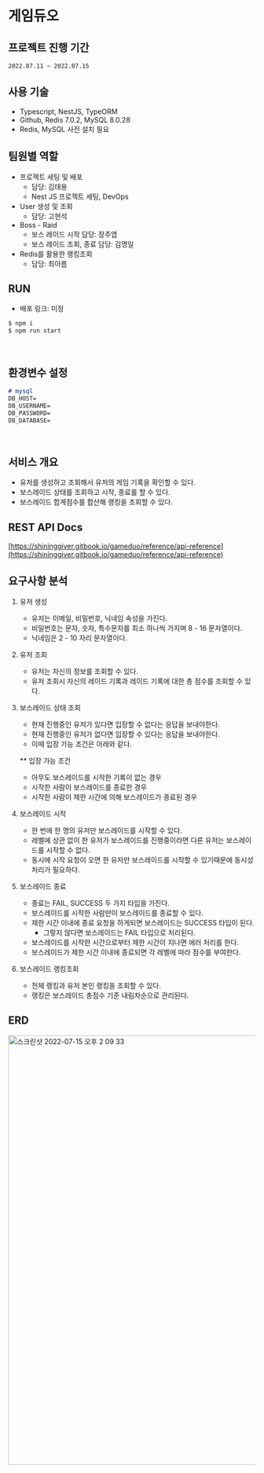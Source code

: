 # 게임듀오

## 프로젝트 진행 기간



`2022.07.11 ~ 2022.07.15` <br/>

## 사용 기술


- Typescript, NestJS, TypeORM
- Github,  Redis 7.0.2,  MySQL 8.0.28
- Redis, MySQL 사전 설치 필요 <br/>


## 팀원별 역할


- 프로젝트 세팅 및 배포
    - 담당: 김태용
    - Nest JS 프로젝트 세팅, DevOps
- User 생성 및 조회
    - 담당: 고현석
- Boss - Raid
    - 보스 레이드 시작 담당: 장주엽
    - 보스 레이드 조회, 종료 담당: 김명일
- Redis를 활용한 랭킹조회
    - 담당: 최아름 <br/>
    

## RUN

- 배포 링크: 미정

```markdown
$ npm i
$ npm run start
``` 
<br/>

## 환경변수 설정

```markdown
# mysql
DB_HOST=
DB_USERNAME=
DB_PASSWORD=
DB_DATABASE=
``` 
<br/>

## 서비스 개요



- 유저를 생성하고 조회해서 유저의 게임 기록을 확인할 수 있다.
- 보스레이드 상태를 조회하고 시작, 종료를 할 수 있다.
- 보스레이드 합계점수를 합산해 랭킹을 조회할 수 있다.  <br/>


## REST API Docs


[https://shininggiver.gitbook.io/gameduo/reference/api-reference](https://shininggiver.gitbook.io/gameduo/reference/api-reference) <br/>
## 요구사항 분석



1. 유저 생성
    - 유저는 이메일, 비밀번호, 닉네임 속성을 가진다.
    - 비밀번호는 문자, 숫자, 특수문자를 최소 하나씩 가지며 8 - 16 문자열이다.
    - 닉네임은 2 - 10 자리 문자열이다.

1. 유저 조회
    - 유저는 자신의 정보를 조회할 수 있다.
    - 유저 조회시 자신의 레이드 기록과 레이드 기록에 대한 총 점수를 조회할 수 있다.
    
2. 보스레이드 상태 조회
    - 현재 진행중인 유저가 있다면 입장할 수 없다는 응답을 보내야한다.
    - 현재 진행중인 유저가 없다면 입장할 수 있다는 응답을 보내야한다.
    - 이때 입장 가능 조건은 아래와 같다.
    
    ** 입장 가능 조건
    
    - 아무도 보스레이드를 시작한 기록이 없는 경우
    - 시작한 사람이 보스레이드를 종료한 경우
    - 시작한 사람이 제한 시간에 의해 보스레이드가 종료된 경우

4. 보스레이드 시작
    - 한 번에 한 명의 유저만 보스레이드를 시작할 수 있다.
    - 레벨에 상관 없이 한 유저가 보스레이드를 진행중이라면 다른 유저는 보스레이드를 시작할 수 없다.
    - 동시에 시작 요청이 오면 한 유저만 보스레이드를 시작할 수 있기때문에 동시성 처리가 필요하다.
    
5. 보스레이드 종료
    - 종료는 FAIL, SUCCESS 두 가지 타입을 가진다.
    - 보스레이드를 시작한 사람만이 보스레이드를 종료할 수 있다.
    - 제한 시간 이내에 종료 요청을 하게되면 보스레이드는 SUCCESS 타입이 된다.
        - 그렇지 않다면 보스레이드는 FAIL 타입으로 처리된다.
    - 보스레이드를 시작한 시간으로부터 제한 시간이 지나면 에러 처리를 한다.
    - 보스레이드가 제한 시간 이내에 종료되면 각 레벨에 따라 점수를 부여한다.
    
6. 보스레이드 랭킹조회
    - 전체 랭킹과 유저 본인 랭킹을 조회할 수 있다.
    - 랭킹은 보스레이드 총점수 기준 내림차순으로 관리된다.  <br/>
## ERD



<img width="875" alt="스크린샷 2022-07-15 오후 2 09 33" src="https://user-images.githubusercontent.com/85995802/179514460-98bb7172-9d54-4d9d-a2f4-2f071dfa04ed.png">






